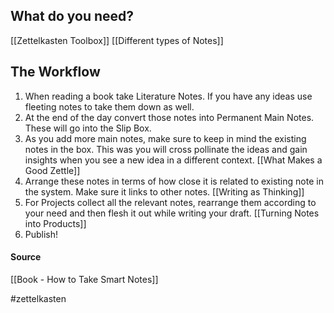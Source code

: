## What do you need?
[[Zettelkasten Toolbox]]
[[Different types of Notes]]

## The Workflow
1.  When reading a book take Literature Notes. If you have any ideas use fleeting notes to take them down as well. 
2.  At the end of the day convert those notes into Permanent Main Notes. These will go into the Slip Box. 
3.  As you add more main notes, make sure to keep in mind the existing notes in the box. This was you will cross pollinate the ideas and gain insights when you see a new idea in a different context. [[What Makes a Good Zettle]]
4.  Arrange these notes in terms of how close it is related to existing note in the system. Make sure it links to other notes. [[Writing as Thinking]]
5.  For Projects collect all the relevant notes, rearrange them according to your need and then flesh it out while writing your draft. [[Turning Notes into Products]]
6.  Publish!

#### Source
[[Book - How to Take Smart Notes]]

#zettelkasten